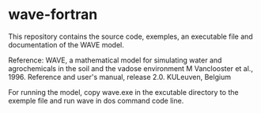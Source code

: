 # wave-fortran
This repository contains the source code, exemples, an executable file and documentation of the WAVE model. 

Reference: WAVE, a mathematical model for simulating water and agrochemicals in the soil and the vadose environment
M Vanclooster et al., 1996. Reference and user's manual, release 2.0. KULeuven, Belgium

For running the model, copy wave.exe in the excutable directory to the exemple file and run wave in dos command code line. 
